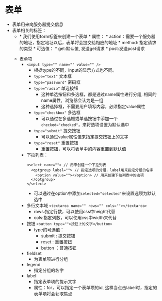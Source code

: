 # 表单
* 表单用来向服务器提交信息
* 表单相关的标签：
  * <form> 
    * 我们使用form标签来创建一个表单
    * 属性：
      * action：需要一个服务器的地址，指定地址以后，表单将会提交给相应的地址
      * method: 指定请求的类型
        * 可选值：
          * get:默认值, 发送get请求
          * post:发送post请求
  * 表单项
    * `<input type="" name="" value="" />`
      * 根据type的不同，input的显示方式也不同。
      * `type="text"` 文本框
      * `type="password"` 密码框
      * `type="radio"` 单选按钮
        * 这种单选按钮和多选框，都是通过name属性进行分组, 
          相同的name属性，浏览器会认为是一组
        * 这种选择框，不需要用户填写内容，必须指定value属性
      * `type="checkbox"` 多选框
        * 可以通过在多选框或单选按钮中添加一个`checked="checked"`，来将选项设置为默认选中
      * `type="submit"` 提交按钮
        * 可以通过value属性值来指定提交按钮上的文字
      * `type="reset"` 重置按钮
        * 重置按钮，可以将表单中的内容重置到默认值
    * 下拉列表：
      ```
      <select name=""> // 用来创建一个下拉列表
        <optgroup label=""> // 指定选项的分组，label用来指定分组的名字
          <option value=""></option> // 用来创建下拉列表中的选项
        </optgroup>
      </select>
      ```
      * 可以通过在option中添加`selected="selected"`来设置选项为默认选中
    * 多行文本域
      `<textarea name="" rows="" cols=""></textarea>`
      * rows:指定行数，可以使用css中height代替
      * cols:指定列数，可以使用css中width来代替
    * 按钮
      `<button type="">按钮上的文字</button>`
        * type的可选值：
          * submit : 提交按钮
          * reset : 重置按钮
          * button ：普通按钮
    * fieldset
      * 为表单项进行分组
    * legend
      * 指定分组的名字
    * label
      * 指定表单项的提示文字
      * 属性：for，可以指定一个表单项的id, 
        这样当点击label时，指定的表单项将会获取焦点